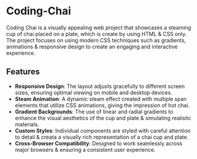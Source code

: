 # Coding-Chai
Coding Chai is a visually appealing web project that showcases a steaming cup of chai placed on a plate, which is create by using HTML & CSS only. The project focuses on using modern CSS techniques such as gradients, animations & responsive design to create an engaging and interactive experience. 

## Features
- **Responsive Design**: The layout adjusts gracefully to different screen sizes, ensuring optimal viewing on mobile and desktop devices.
- **Steam Animation**: A dynamic steam effect created with multiple span elements that utilize CSS animations, giving the impression of hot chai.
- **Gradient Backgrounds**: The use of linear and radial gradients to enhance the visual aesthetics of the cup and plate & simulating realistic materials.
- **Custom Styles**: Individual components are styled with careful attention to detail & creata a visually rich representation of a chai cup and plate.
- **Cross-Browser Compatibility**: Designed to work seamlessly across major browsers & ensuring a consistent user experience.
